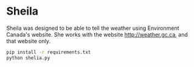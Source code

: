 # Sheila

Sheila was designed to be able to tell the weather using Environment Canada's website. She works with the website http://weather.gc.ca, and that website only.

```bash
pip install -r requirements.txt
python shelia.py
```
